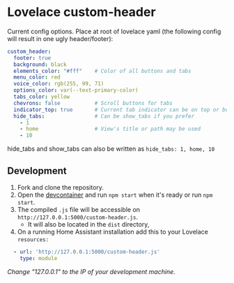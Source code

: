 # Lovelace custom-header

Current config options. Place at root of lovelace yaml (the following config will result in one ugly header/footer):
```yaml
custom_header:
  footer: true
  background: black
  elements_color: "#fff"    # Color of all buttons and tabs
  menu_color: red
  voice_color: rgb(255, 99, 71)
  options_color: var(--text-primary-color)
  tabs_color: yellow
  chevrons: false           # Scroll buttons for tabs
  indicator_top: true       # Current tab indicator can be on top or bottom
  hide_tabs:                # Can be show_tabs if you prefer
    - 1
    - home                  # View's title or path may be used
    - 10
```

hide_tabs and show_tabs can also be written as `hide_tabs: 1, home, 10`


## Development

1. Fork and clone the repository.
2. Open the [devcontainer][devcontainer] and run `npm start` when it's ready or run `npm start`.
3. The compiled `.js` file will be accessible on `http://127.0.0.1:5000/custom-header.js`.
    - It will also be located in the `dist` directory,
4. On a running Home Assistant installation add this to your Lovelace `resources:`

```yaml
  - url: 'http://127.0.0.1:5000/custom-header.js'
    type: module
```

_Change "127.0.0.1" to the IP of your development machine._

<!--Links -->
[devcontainer]: https://code.visualstudio.com/docs/remote/containers
